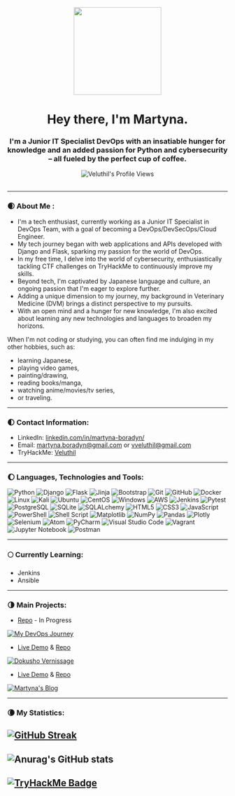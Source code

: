 <div id="header" align="center">
<img src="https://media.giphy.com/media/v1.Y2lkPTc5MGI3NjExZjYzMDU2OWM4MTA4ZmM1NGQ5Nzc1YzhlNTkwZDU4YzI1ZTgxZDIyZSZjdD1z/YYQ6sw8jt2HRxX4uVi/giphy.gif" width="200"/>
</div>

<div align="center">
<h1>Hey there, I'm Martyna.</h1>
  <h3>I'm a Junior IT Specialist DevOps with an insatiable hunger for knowledge and an added passion for Python and cybersecurity – all fueled by the perfect cup of coffee.</h3>
<div align="center">
<img src="https://komarev.com/ghpvc/?username=Veluthil&style=flat-square&color=green" alt="Veluthil's Profile Views"/>
</div>
</div>
<br>

---
### 🌒 About Me :
- I'm a tech enthusiast, currently working as a Junior IT Specialist in DevOps Team, with a goal of becoming a DevOps/DevSecOps/Cloud Engineer.
- My tech journey began with web applications and APIs developed with Django and Flask, sparking my passion for the world of DevOps.
- In my free time, I delve into the world of cybersecurity, enthusiastically tackling CTF challenges on TryHackMe to continuously improve my skills.
- Beyond tech, I'm captivated by Japanese language and culture, an ongoing passion that I'm eager to explore further.
- Adding a unique dimension to my journey, my background in Veterinary Medicine (DVM) brings a distinct perspective to my pursuits.
- With an open mind and a hunger for new knowledge, I'm also excited about learning any new technologies and languages to broaden my horizons.

  
When I'm not coding or studying, you can often find me indulging in my other hobbies, such as:
- learning Japanese,
- playing video games, 
- painting/drawing, 
- reading books/manga, 
- watching anime/movies/tv series, 
- or traveling.

---

### 🌓 Contact Information:
- LinkedIn: [linkedin.com/in/martyna-boradyn/](https://www.linkedin.com/in/martyna-boradyn/)
- Email: martyna.boradyn@gmail.com or vveluthil@gmail.com
- TryHackMe: [Veluthil](https://tryhackme.com/p/Veluthil)

---

### 🌔 Languages, Technologies and Tools:

  ![Python](https://img.shields.io/badge/-Python-black?style=flat-square&logo=Python)
  ![Django](https://img.shields.io/badge/-Django-black?style=flat-square&logo=Django)
  ![Flask](https://img.shields.io/badge/-Flask-black?style=flat-square&logo=Flask)
  ![Jinja](https://img.shields.io/badge/-Jinja-black?style=flat-square&logo=Jinja)
  ![Bootstrap](https://img.shields.io/badge/-Bootstrap-black?style=flat-square&logo=bootstrap)
  ![Git](https://img.shields.io/badge/-Git-black?style=flat-square&logo=git)
  ![GitHub](https://img.shields.io/badge/-GitHub-black?style=flat-square&logo=github)
  ![Docker](https://img.shields.io/badge/-Docker-black?style=flat-square&logo=Docker)
  ![Linux](https://img.shields.io/badge/-Linux-black?style=flat-square&logo=Linux)
  ![Kali](https://img.shields.io/badge/-Kali-black?style=flat-square&logo=kalilinux)
  ![Ubuntu](https://img.shields.io/badge/-Ubuntu-black?style=flat-square&logo=ubuntu)
  ![CentOS](https://img.shields.io/badge/-CentOS-black?style=flat-square&logo=CentOS)
  ![Windows](https://img.shields.io/badge/-Windows-black?style=flat-square&logo=windows)
  ![AWS](https://img.shields.io/badge/-AWS-black?style=flat-square&logo=Amazon)
  ![Jenkins](https://img.shields.io/badge/-Jenkins-black?style=flat-square&logo=Jenkins)
  ![Pytest](https://img.shields.io/badge/-Pytest-black?style=flat-square&logo=Pytest)
  ![PostgreSQL](https://img.shields.io/badge/-PostgreSQL-black?style=flat-square&logo=PostgreSQL)
  ![SQLite](https://img.shields.io/badge/-SQLite-black?style=flat-square&logo=SQLite)
  ![SQLALchemy](https://img.shields.io/badge/-SQLAlchemy-black?style=flat-square&logo=SQLAlchemy)
  ![HTML5](https://img.shields.io/badge/-HTML5-black?style=flat-square&logo=html5&logoColor=white)
  ![CSS3](https://img.shields.io/badge/-CSS3-black?style=flat-square&logo=css3)
  ![JavaScript](https://img.shields.io/badge/-JavaScript-black?style=flat-square&logo=javascript)
  ![PowerShell](https://img.shields.io/badge/-PowerShell-black?style=flat-square&logo=powershell)
  ![Shell Script](https://img.shields.io/badge/-Shell_Script-black?style=flat-square&logo=gnu-bash)
  ![Matplotlib](https://img.shields.io/badge/-Matplotlib-black?style=flat-square&logo=Matplotlib)
  ![NumPy](https://img.shields.io/badge/-Numpy-black?style=flat-square&logo=numpy)
  ![Pandas](https://img.shields.io/badge/-Pandas-black?style=flat-square&logo=pandas)
  ![Plotly](https://img.shields.io/badge/-Plotly-black?style=flat-square&logo=plotly)
  ![Selenium](https://img.shields.io/badge/-Selenium-black?style=flat-square&logo=selenium)
  ![Atom](https://img.shields.io/badge/-Atom-black?style=flat-square&logo=atom)
  ![PyCharm](https://img.shields.io/badge/-PyCharm-black?style=flat-square&logo=pycharm)
  ![Visual Studio Code](https://img.shields.io/badge/-Visual%20Studio%20Code-black?style=flat-square&logo=visual-studio-code)
  ![Vagrant](https://img.shields.io/badge/-Vagrant-black?style=flat-square&&logo=vagrant)
  ![Jupyter Notebook](https://img.shields.io/badge/-Jupyter-black?style=flat-square&logo=jupyter)
  ![Postman](https://img.shields.io/badge/-Postman-black?style=flat-square&logo=postman)
  

---

### 🌕 Currently Learning:
- Jenkins
- Ansible
  
---

### 🌗 Main Projects:
- [Repo](https://github.com/Veluthil/My-DevOps-Journey) - In Progress
<a href="(https://github.com/Veluthil/My-DevOps-Journey)">
  <img align="center" src="https://github-readme-stats.vercel.app/api/pin/?username=Veluthil&repo=My-DevOps-Journey&show_icons=true&line_height=27&title_color=6aa6f8&text_color=8a919a&icon_color=6aa6f8&bg_color=000000" alt="My DevOps Journey" />
</a>

- [Live Demo](https://dokusho-vernissage.vercel.app/) & [Repo](https://github.com/Veluthil/eCommerce-Store)
<a href="(https://github.com/Veluthil/eCommerce-Store)">
  <img align="center" src="https://github-readme-stats.vercel.app/api/pin/?username=Veluthil&repo=eCommerce-Store&show_icons=true&line_height=27&title_color=6aa6f8&text_color=8a919a&icon_color=6aa6f8&bg_color=000000" alt="Dokusho Vernissage" />
</a>

- [Live Demo](https://martyna-blog.onrender.com/) & [Repo](https://github.com/Veluthil/Blog-with-users-Flask)
<a href="(https://github.com/Veluthil/Blog-with-users-Flask)">
  <img align="center" src="https://github-readme-stats.vercel.app/api/pin/?username=Veluthil&repo=Blog-with-users-Flask&show_icons=true&line_height=27&title_color=6aa6f8&text_color=8a919a&icon_color=6aa6f8&bg_color=000000" alt="Martyna's Blog" />
</a>

---


### 🌘 My Statistics:
[![GitHub Streak](http://github-readme-streak-stats.herokuapp.com?user=Veluthil&theme=tokyonight&background=000000)](https://git.io/streak-stats)
---
![Anurag's GitHub stats](https://github-readme-stats.vercel.app/api?username=Veluthil&show_icons=true&theme=tokyonight&bg_color=000000)
---
[![TryHackMe Badge](https://tryhackme-badges.s3.amazonaws.com/Veluthil.png)](https://tryhackme.com/p/Veluthil)
---

